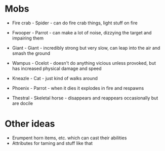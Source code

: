 # Mobs

* Fire crab - Spider - can do fire crab things, light stuff on fire

* Fwooper - Parrot - can make a lot of noise, dizzying the target and impairing them

* Giant - Giant - incredibly strong but very slow, can leap into the air and smash the ground

* Wampus - Ocelot - doesn't do anything vicious unless provoked, but has increased physical damage and speed

* Kneazle - Cat - just kind of walks around

* Phoenix - Parrot - when it dies it explodes in fire and respawns

* Thestral - Skeletal horse - disappears and reappears occasionally but are docile

# Other ideas

* Erumpent horn items, etc. which can cast their abilities
* Attributes for taming and stuff like that
